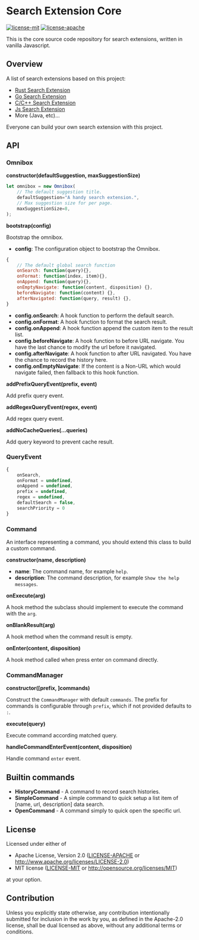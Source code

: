 # Search Extension Core

[![license-mit](https://img.shields.io/badge/license-MIT-blue.svg)](LICENSE-MIT)
[![license-apache](https://img.shields.io/badge/license-Apache-yellow.svg)](LICENSE-APACHE)

This is the core source code repository for search extensions, written in vanilla Javascript.

## Overview

A list of search extensions based on this project:

- [Rust Search Extension](https://github.com/huhu/rust-search-extension)
- [Go Search Extension](https://github.com/huhu/go-search-extension)
- [C/C++ Search Extension](https://github.com/huhu/cpp-search-extension)
- [Js Search Extension](https://github.com/huhu/js-search-extension)
- More (Java, etc)...

Everyone can build your own search extension with this project.

## API

### Omnibox

**constructor(defaultSuggestion, maxSuggestionSize)**

```js
let omnibox = new Omnibox(
    // The default suggestion title.
    defaultSuggestion="A handy search extension.",
    // Max suggestion size for per page.
    maxSuggestionSize=8,
);
```

**bootstrap(config)**

Bootstrap the omnibox.

- **config**: The configuration object to bootstrap the Omnibox.
```js
{
    // The default global search function
    onSearch: function(query){},
    onFormat: function(index, item){},
    onAppend: function(query){},
    onEmptyNavigate: function(content, disposition) {},
    beforeNavigate: function(content) {},
    afterNavigated: function(query, result) {},
}
```

- **config.onSearch**: A hook function to perform the default search.
- **config.onFormat**: A hook function to format the search result.
- **config.onAppend**: A hook function append the custom item to the result list.
- **config.beforeNavigate**: A hook function to before URL navigate. You have the last chance to modify the url before it navigated.
- **config.afterNavigate**: A hook function to after URL navigated. You have the chance to record the history here.
- **config.onEmptyNavigate**: If the content is a Non-URL which would navigate failed, then fallback to this hook function.

**addPrefixQueryEvent(prefix, event)**

Add prefix query event.

**addRegexQueryEvent(regex, event)**

Add regex query event.

**addNoCacheQueries(...queries)**

Add query keyword to prevent cache result.

### QueryEvent

```js
{
    onSearch,
    onFormat = undefined,
    onAppend = undefined,
    prefix = undefined,
    regex = undefined,
    defaultSearch = false,
    searchPriority = 0
}
```

### Command

An interface representing a command, you should extend this class to build a custom command.

**constructor(name, description)**

- **name**: The command name, for example `help`.
- **description**: The command description, for example `Show the help messages`.

**onExecute(arg)**

A hook method the subclass should implement to execute the command with the `arg`.

**onBlankResult(arg)**

A hook method when the command result is empty.

**onEnter(content, disposition)**

A hook method called when press enter on command directly.

### CommandManager

**constructor([prefix, ]commands)**

Construct the `CommandManager` with default `commands`. The prefix for commands is configurable through `prefix`, which if not provided defaults to `:`.

**execute(query)**

Execute command according matched query.

**handleCommandEnterEvent(content, disposition)**

Handle command `enter` event.

## Builtin commands

- **HistoryCommand** - A command to record search histories.
- **SimpleCommand** - A simple command to quick setup a list item of [name, url, description] data search.
- **OpenCommand** - A command simply to quick open the specific url.

## License

Licensed under either of

 * Apache License, Version 2.0 ([LICENSE-APACHE](LICENSE-APACHE) or http://www.apache.org/licenses/LICENSE-2.0)
 * MIT license ([LICENSE-MIT](LICENSE-MIT) or http://opensource.org/licenses/MIT)

at your option.

## Contribution

Unless you explicitly state otherwise, any contribution intentionally submitted
for inclusion in the work by you, as defined in the Apache-2.0 license, shall be
dual licensed as above, without any additional terms or conditions.